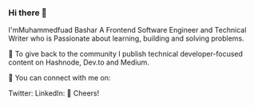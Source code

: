 ### Hi there 👋




I'mMuhammedfuad Bashar 
A Frontend Software Engineer and Technical Writer who is Passionate about learning, building and solving problems.


📝 To give back to the community I publish technical developer-focused content on Hashnode, Dev.to and Medium.

🚀 You can connect with me on:

Twitter:
LinkedIn: 
🥂 Cheers!

<!--
**PrimeFord/PrimeFord** is a ✨ _special_ ✨ repository because its `README.md` (this file) appears on your GitHub profile.

Here are some ideas to get you started:

- 🔭 I’m currently working on ...
- 🌱 I’m currently learning ...
- 👯 I’m looking to collaborate on ...
- 🤔 I’m looking for help with ...
- 💬 Ask me about ...
- 📫 How to reach me: ...
- 😄 Pronouns: ...
- ⚡ Fun fact: ...
-->
